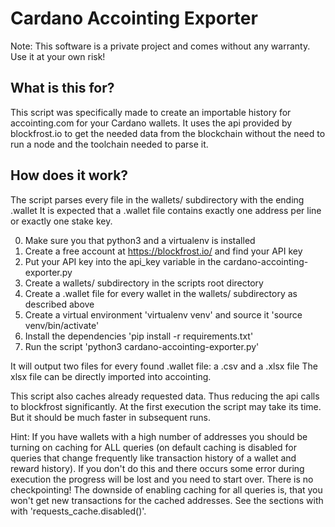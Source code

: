 # Cardano Accointing Exporter

Note: This software is a private project and comes without any warranty. Use it at your own risk!

## What is this for?
This script was specifically made to create an importable history for accointing.com for your Cardano wallets.
It uses the api provided by blockfrost.io to get the needed data from the blockchain without the need to run a node and
the toolchain needed to parse it.

## How does it work?
The script parses every file in the wallets/ subdirectory with the ending .wallet
It is expected that a .wallet file contains exactly one address per line or exactly one stake key.

0. Make sure you that python3 and a virtualenv is installed
1. Create a free account at https://blockfrost.io/ and find your API key
2. Put your API key into the api_key variable in the cardano-accointing-exporter.py
3. Create a wallets/ subdirectory in the scripts root directory
4. Create a .wallet file for every wallet in the wallets/ subdirectory as described above
5. Create a virtual environment 'virtualenv venv' and source it 'source venv/bin/activate'
6. Install the dependencies 'pip install -r requirements.txt'
7. Run the script 'python3 cardano-accointing-exporter.py'

It will output two files for every found .wallet file: a .csv and a .xlsx file
The xlsx file can be directly imported into accointing.

This script also caches already requested data. Thus reducing the api calls to blockfrost significantly. At the first
execution the script may take its time. But it should be much faster in subsequent runs.

Hint: If you have wallets with a high number of addresses you should be turning on caching for ALL queries (on default
caching is disabled for queries that change frequently like transaction history of a wallet and reward history). If you
don't do this and there occurs some error during execution the progress will be lost and you need to start over. There
is no checkpointing! The downside of enabling caching for all queries is, that you won't get new transactions for the
cached addresses. See the sections with with 'requests_cache.disabled()'.
